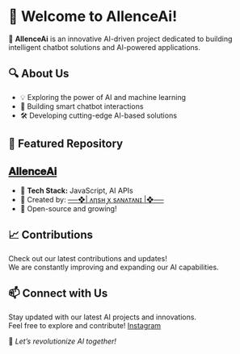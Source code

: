 # 👋 Welcome to AllenceAi!

🚀 **AllenceAi** is an innovative AI-driven project dedicated to building intelligent chatbot solutions and AI-powered applications.

## 🔍 About Us
- 💡 Exploring the power of AI and machine learning
- 🤖 Building smart chatbot interactions
- 🛠️ Developing cutting-edge AI-based solutions

## 📌 Featured Repository
## [𝐀𝐥𝐥𝐞𝐧𝐜𝐞𝐀𝐢](https://ansh-aillm.vercel.app/)
- 🚀 **Tech Stack:** JavaScript, AI APIs
- 🌟 Created by: [──❖| ᴧηsʜ ꭙ sᴧɴᴧᴛᴧɴɪ |❖──](https://github.com/allenceai)
- 🔗 Open-source and growing!

## 📈 Contributions
Check out our latest contributions and updates!  
We are constantly improving and expanding our AI capabilities.

## 📫 Connect with Us
Stay updated with our latest AI projects and innovations.  
Feel free to explore and contribute!
[Instagram](https://instagram.com/anshopi)

🌟 _Let’s revolutionize AI together!_
